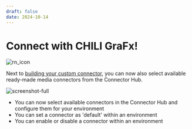 ```yaml
---
draft: false
date: 2024-10-14
---
```


# Connect with CHILI GraFx!

![rn_icon](/assets/icon-CHILI-GraFx.svg)

Next to [building your custom connector](/GraFx-Developers/connectors/media-connector/build-a-simple-media-connector/), you can now also select available ready-made media connectors from the Connector Hub.

![screenshot-full](/release-notes/releasenotesassets/Connector-Hub.gif)

<!-- more -->

- You can now select available connectors in the Connector Hub and configure them for your environment
- You can set a connector as 'default' within an environment
- You can enable or disable a connector within an environment
